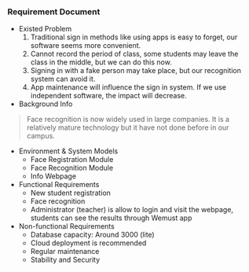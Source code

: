### Requirement Document
+ Existed Problem
  1. Traditional sign in methods like using apps is easy to forget, our software seems more convenient.
  2. Cannot record the period of class, some students may leave the class in the middle, but we can do this now.
  3. Signing in with a fake person may take place, but our recognition system can avoid it.
  4. App maintenance will influence the sign in system.  If we use independent software, the impact will decrease.
+ Background Info
> Face recognition is now widely used in large companies. It is a relatively mature technology but it have not done before in our campus.
+ Environment & System Models
  + Face Registration Module
  + Face Recognition Module 
  + Info Webpage
+ Functional Requirements
  + New student registration
  + Face recognition
  + Administrator (teacher) is allow to login and visit the webpage, students can see the results through Wemust app
+ Non-functional Requirements
  + Database capacity: Around 3000 (lite)
  + Cloud deployment is recommended  
  + Regular maintenance
  + Stability and Security